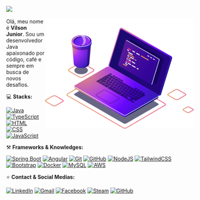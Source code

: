 ![](https://komarev.com/ghpvc/?username=villson-junior&color=blueviolet)

<img src="https://raw.githubusercontent.com/villson-junior/villson-junior/refs/heads/version-01/images/code-with-coffee.png" alt="code with coffee" min-width="400px" max-width="400px" width="400px" align="right">

<p align="left"> 
  Olá, meu nome é <b>Vilson Junior</b>. Sou um desenvolvedor Java apaixonado por código, café e sempre em busca de novos desafios. 
</p>

<p align="left">
  
 💻 **Stacks:**
</p>

<p align="left">

 [![Java](https://img.shields.io/badge/-Java-fff?style=flat&logo=openjdk&logoColor=red)](#)
 [![TypeScript](https://img.shields.io/badge/TypeScript-3178C6?logo=typescript&logoColor=fff)](#)
 [![HTML](https://img.shields.io/badge/HTML-%23E34F26.svg?logo=html5&logoColor=white)](#)
 [![CSS](https://img.shields.io/badge/CSS-1572B6?logo=css3&logoColor=fff)](#)
 [![JavaScript](https://img.shields.io/badge/JavaScript-F7DF1E?logo=javascript&logoColor=000)](#)
</p>

<p align="left">
  
  ⚒️ **Frameworks & Knowledges:**
</p>

<p align="left">
  
  [![Spring Boot](https://img.shields.io/badge/Spring%20Boot-6DB33F?logo=springboot&logoColor=fff)](#)
  [![Angular](https://img.shields.io/badge/Angular-%23DD0031.svg?logo=angular&logoColor=white)](#)
  [![Git](https://img.shields.io/badge/Git-F05032?logo=git&logoColor=fff)](#)
  [![GitHub](https://img.shields.io/badge/GitHub-%23121011.svg?logo=github&logoColor=white)](#)
  [![NodeJS](https://img.shields.io/badge/Node.js-6DA55F?logo=node.js&logoColor=white)](#)
  [![TailwindCSS](https://img.shields.io/badge/Tailwind%20CSS-%2338B2AC.svg?logo=tailwind-css&logoColor=white)](#)
  [![Bootstrap](https://img.shields.io/badge/Bootstrap-7952B3?logo=bootstrap&logoColor=fff)](#)
  [![Docker](https://img.shields.io/badge/Docker-2496ED?logo=docker&logoColor=fff)](#)
  [![MySQL](https://img.shields.io/badge/MySQL-4479A1?logo=mysql&logoColor=fff)](#)
  [![AWS](https://img.shields.io/badge/AWS-%23FF9900.svg?logo=amazon-web-services&logoColor=white)](#)
</p>

<p align="left">
  
  ⭐ **Contact & Social Medias:**
</p>

<p align="left">

  [![LinkedIn](https://custom-icon-badges.demolab.com/badge/LinkedIn-0A66C2?logo=linkedin-white&logoColor=fff)](https://www.linkedin.com/in/villsonjunior)
  [![Gmail](https://img.shields.io/badge/Gmail-D14836?logo=gmail&logoColor=white)](mailto:villsonjr@gmail.com)
  [![Facebook](https://img.shields.io/badge/Facebook-%231877F2.svg?logo=Facebook&logoColor=white)](https://www.facebook.com/villsonjr)
  [![Steam](https://img.shields.io/badge/Steam-%23121011.svg?logo=steam&logoColor=white)](https://steamcommunity.com/id/villsonjr)
  [![GitHub](https://img.shields.io/github/followers/villson-junior?label=follow&style=social)](https://github.com/villson-junior)
</p>
